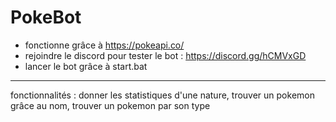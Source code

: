 # PokeBot


* fonctionne grâce à https://pokeapi.co/
* rejoindre le discord pour tester le bot : https://discord.gg/hCMVxGD
* lancer le bot grâce à start.bat

-------------------

fonctionnalités : donner les statistiques d'une nature, trouver un pokemon grâce au nom, trouver un pokemon par son type